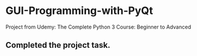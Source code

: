 # GUI-Programming-with-PyQt
Project from Udemy: The Complete Python 3 Course: Beginner to Advanced


## Completed the project task.